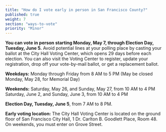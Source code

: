 ```yaml
---
title: "How do I vote early in person in San Francisco County?"
published: true
weight: 7
section: "ways-to-vote"
priority: "Minor"
---
```


**You can vote in person starting Monday, May 7, through Election Day, Tuesday, June 5.** Avoid potential lines at your polling place by casting your ballot at the City Hall Voting Center, which opens 29 days before each election. You can also visit the Voting Center to register, update your registration, drop off your vote-by-mail ballot, or get a replacement ballot.   

**Weekdays:** Monday through Friday from 8 AM to 5 PM (May be closed Monday, May 28, for Memorial Day)  

**Weekends:** Saturday, May 26, and Sunday, May 27, from 10 AM to 4 PM  
Saturday, June 2, and Sunday, June 3, from 10 AM to 4 PM  

**Election Day, Tuesday, June 5**, from 7 AM to 8 PM.  

**Early voting location:** The City Hall Voting Center is located on the ground floor of San Francisco City Hall, 1 Dr. Carlton B. Goodlett Place, Room 48. On weekends, you must enter on Grove Street.  
